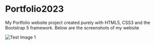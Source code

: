# Portfolio2023
My Portfolio website project created purely with HTML5, CSS3 and the Bootstrap 5 framework.
Below are the screenshots of my website


 ![Test Image 1](https://github.com/Maninderjeet31/Portfolio2023/blob/master/Screenshots/Home.png)

